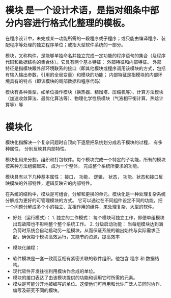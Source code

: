 # 模块 是一个设计术语，是指对细条中部分内容进行格式化整理的模板。

在程序设计中，未完成某一功能所需的一段程序或子程序；或只能由编译程序、装配程序等处理的独立程序单位；或指大型软件系统的一部分。

模块，又称构件，是能够单独命名并独立完成一定功能的程序语句的集合（及程序代码和数据结构的集合体）。它具有两个基本特征： 
    外部特征和内部特征。
        外部特征是指模块跟外部环境联系的接口（即其他模块或程序调用该模块的方式，包括有输入输出参数，引用的全局变量）和模块的功能；
        内部特征是指模块的内部环境具有的特点（即该模块的局部数据和程序代码）

模块有各种类型，如单位操作模块（换热器、精馏塔、压缩机等）、计算方法模块（加速收敛算法、最优化算法等）、物理化学性质模块（气液相平衡计算，热焓计算等）等

# 模块化
模块化指解决一个复杂问题时自顶向下逐层把系统划分成若干模块的过程， 有多种属性， 分别反映其内部特性。

模块化用来分割，组织和打包软件。每个模块完成一个特定的子功能，所有的模块按某种方法组装起来， 成为一个整体， 完成整个系统所要求的功能。

模块具有以下几种基本属性： 接口， 功能， 逻辑， 状态， 功能、状态和接口反映模块的外部特性，逻辑反映它的内部特性。

在系统的结构中，模块是可组合，分解和更换的单元。模块化是一种处理复杂系统分解成为更好的可管理模块的方式。
它可以通过在不同组件设定不同的功能，把一个问题分解成多个小的独立、互相作用的组件，来处理复杂、大型的软件。

* 好处（运行模式）： 1. 独立的工作模式： 每个模块可独立工作，即便单组模块出现故障也不影响整个整个系统工作。 2. 分级启动功能： 当每组模块达到满负荷时系统会自动启动另一组模块，从而保证系统的输出始终与实际需求匹配，确保每个模块高效运行，又能节约资源，提高效率


* 模块化编程： 
 - 软件模块是一套一致而互相有紧密关联的软件组织。他包含 程序 和 数据结构。
 - 现代软件开发往往利用模块作合成的单位。
 - 模块的接口表达了由该模块提供的功能和调用它时所需的元素。
 - 模块是可能分开地被编写的单位。这使他们可再用和允许广泛人员同时协作、编写及研究不同的模块。